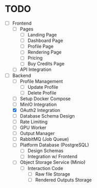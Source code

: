 # TODO

- [ ] Frontend
  - [ ] Pages
    - [ ] Landing Page
    - [ ] Dashboard Page
    - [ ] Profile Page
    - [ ] Rendering Page
    - [ ] Pricing
    - [ ] Buy Credits Page
  - [ ] API Integration
- [ ] Backend
  - [ ] Profile Management
    - [ ] Update Profile
    - [ ] Delete Profile
  - [ ] Setup Docker Compose
  - [ ] MinIO Integration
  - [x] OAuth2 Integration
  - [ ] Database Schema Design
  - [ ] Rate Limiting
  - [ ] GPU Worker
  - [ ] Output Manager
  - [ ] RabbitMQ (Job Queue)
  - [ ] Platform Database (PostgreSQL)
    - [ ] Design Schemas
    - [ ] Integration w/ Frontend
  - [ ] Object Storage Service (Minio)
    - [ ] Interaction Code
      - [ ] Raw file Storage
      - [ ] Rendered Outputs Storage
